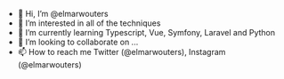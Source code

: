 - 👋 Hi, I’m @elmarwouters
- 👀 I’m interested in all of the techniques
- 🌱 I’m currently learning Typescript, Vue, Symfony, Laravel and Python
- 💞️ I’m looking to collaborate on ...
- 📫 How to reach me Twitter (@elmarwouters), Instagram (@elmarwouters)

<!---
elmarwouters/elmarwouters is a ✨ special ✨ repository because its `README.md` (this file) appears on your GitHub profile.
You can click the Preview link to take a look at your changes.
--->
